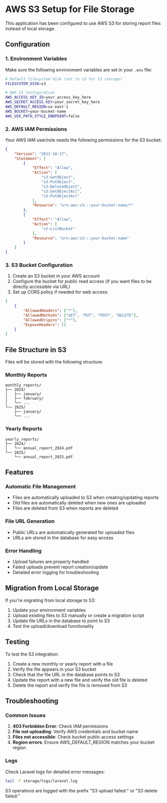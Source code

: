 # AWS S3 Setup for File Storage

This application has been configured to use AWS S3 for storing report files instead of local storage.

## Configuration

### 1. Environment Variables

Make sure the following environment variables are set in your `.env` file:

```bash
# Default filesystem disk (set to s3 for S3 storage)
FILESYSTEM_DISK=s3

# AWS S3 Configuration
AWS_ACCESS_KEY_ID=your_access_key_here
AWS_SECRET_ACCESS_KEY=your_secret_key_here
AWS_DEFAULT_REGION=us-east-1
AWS_BUCKET=your-bucket-name
AWS_USE_PATH_STYLE_ENDPOINT=false
```

### 2. AWS IAM Permissions

Your AWS IAM user/role needs the following permissions for the S3 bucket:

```json
{
    "Version": "2012-10-17",
    "Statement": [
        {
            "Effect": "Allow",
            "Action": [
                "s3:GetObject",
                "s3:PutObject",
                "s3:DeleteObject",
                "s3:GetObjectAcl",
                "s3:PutObjectAcl"
            ],
            "Resource": "arn:aws:s3:::your-bucket-name/*"
        },
        {
            "Effect": "Allow",
            "Action": [
                "s3:ListBucket"
            ],
            "Resource": "arn:aws:s3:::your-bucket-name"
        }
    ]
}
```

### 3. S3 Bucket Configuration

1. Create an S3 bucket in your AWS account
2. Configure the bucket for public read access (if you want files to be directly accessible via URL)
3. Set up CORS policy if needed for web access:

```json
[
    {
        "AllowedHeaders": ["*"],
        "AllowedMethods": ["GET", "PUT", "POST", "DELETE"],
        "AllowedOrigins": ["*"],
        "ExposeHeaders": []
    }
]
```

## File Structure in S3

Files will be stored with the following structure:

### Monthly Reports
```
monthly_reports/
├── 2024/
│   ├── january/
│   ├── february/
│   └── ...
└── 2025/
    ├── january/
    └── ...
```

### Yearly Reports
```
yearly_reports/
├── 2024/
│   └── annual_report_2024.pdf
└── 2025/
    └── annual_report_2025.pdf
```

## Features

### Automatic File Management
- Files are automatically uploaded to S3 when creating/updating reports
- Old files are automatically deleted when new ones are uploaded
- Files are deleted from S3 when reports are deleted

### File URL Generation
- Public URLs are automatically generated for uploaded files
- URLs are stored in the database for easy access

### Error Handling
- Upload failures are properly handled
- Failed uploads prevent report creation/update
- Detailed error logging for troubleshooting

## Migration from Local Storage

If you're migrating from local storage to S3:

1. Update your environment variables
2. Upload existing files to S3 manually or create a migration script
3. Update file URLs in the database to point to S3
4. Test the upload/download functionality

## Testing

To test the S3 integration:

1. Create a new monthly or yearly report with a file
2. Verify the file appears in your S3 bucket
3. Check that the file URL in the database points to S3
4. Update the report with a new file and verify the old file is deleted
5. Delete the report and verify the file is removed from S3

## Troubleshooting

### Common Issues

1. **403 Forbidden Error**: Check IAM permissions
2. **File not uploading**: Verify AWS credentials and bucket name
3. **Files not accessible**: Check bucket public access settings
4. **Region errors**: Ensure AWS_DEFAULT_REGION matches your bucket region

### Logs

Check Laravel logs for detailed error messages:
```bash
tail -f storage/logs/laravel.log
```

S3 operations are logged with the prefix "S3 upload failed:" or "S3 delete failed:"
